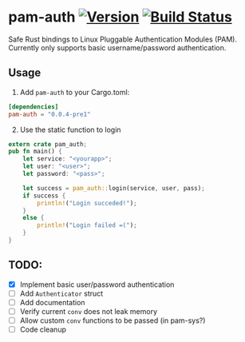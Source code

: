 # pam-auth [![Version](https://img.shields.io/crates/v/pam-auth.svg)](https://crates.io/crates/pam-sys) [![Build Status](https://travis-ci.org/MrFloya/pam-auth.svg)](https://travis-ci.org/MrFloya/pam-auth)

Safe Rust bindings to Linux Pluggable Authentication Modules (PAM).
Currently only supports basic username/password authentication.

## Usage
1. Add `pam-auth` to your Cargo.toml:
```toml
[dependencies]
pam-auth = "0.0.4-pre1"
```
2. Use the static function to login
```rust
extern crate pam_auth;
pub fn main() {
    let service: "<yourapp>";
    let user: "<user>";
    let password: "<pass>";

    let success = pam_auth::login(service, user, pass);
    if success {
        println!("Login succeded!");
    }
    else {
        println!("Login failed =(");
    }
}
```

## TODO:
  - [x] Implement basic user/password authentication
  - [ ] Add `Authenticator` struct
  - [ ] Add documentation
  - [ ] Verify current `conv` does not leak memory
  - [ ] Allow custom `conv` functions to be passed (in pam-sys?)
  - [ ] Code cleanup

